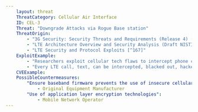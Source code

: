 ```yaml
---
    layout: threat
    ThreatCategory: Cellular Air Interface
    ID: CEL-3
    Threat: "Downgrade Attacks via Rogue Base station"
    ThreatOrigin:
        - "3G Security: Security Threats and Requirements (Release 4) [^165]"
        - "LTE Architecture Overview and Security Analysis (Draft NISTIR 8017) [^166]"
        - "LTE Security and Protocol Exploits [^167]"
    ExploitExample:
        - "Researchers exploit cellular tech flaws to intercept phone calls [^168]"
        - "Every LTE call, text, can be intercepted, blacked out, hacker finds [^247]"
    CVEExample:
    PossibleCountermeasures:
        "Ensure baseband firmware prevents the use of insecure cellular encryption algorithms":
            - Original Equipment Manufacturer
        "Use of application layer encryption technologies":
            - Mobile Network Operator
---
```


